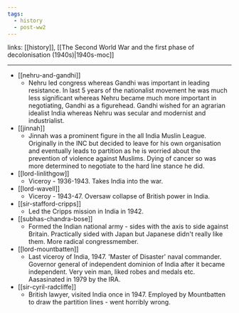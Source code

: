 ```yaml
---
tags:
  - history
  - post-ww2
---
```

links: [[history]], [[The Second World War and the first phase of decolonisation (1940s)|1940s-moc]]

***

- [[nehru-and-gandhi]]
	- Nehru led congress whereas Gandhi was important in leading resistance. In last 5 years of the nationalist movement he was much less significant whereas Nehru became much more important in negotiating, Gandhi as a figurehead. Gandhi wished for an agrarian idealist India whereas Nehru was secular and modernist and industrialist.
- [[jinnah]]
	- Jinnah was a prominent figure in the all India Muslin League. Originally in the INC but decided to leave for his own organisation and eventually leads to partition as he is worried about the prevention of violence against Muslims. Dying of cancer so was more determined to negotiate to the hard line stance he did.
- [[lord-linlithgow]]
	- Viceroy - 1936-1943. Takes India into the war.
- [[lord-wavell]]
	- Viceroy - 1943-47. Oversaw collapse of British power in India.
- [[sir-stafford-cripps]]
	- Led the Cripps mission in India in 1942.
- [[subhas-chandra-bose]]
	- Formed the Indian national army - sides with the axis to side against Britain. Practically sided with Japan but Japanese didn't really like them. More radical congressmember.
- [[lord-mountbatten]]
	- Last viceroy of India, 1947. 'Master of Disaster' naval commander. Governor general of independent dominion of India after it became independent. Very vein man, liked robes and medals etc. Aasasinated in 1979 by the IRA.
- [[sir-cyril-radcliffe]]
	- British lawyer, visited India once in 1947. Employed by Mountbatten to draw the partition lines - went horribly wrong.